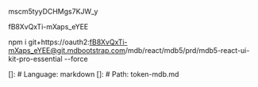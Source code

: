 mscm5tyyDCHMgs7KJW_y

fB8XvQxTi-mXaps_eYEE

npm i git+https://oauth2:fB8XvQxTi-mXaps_eYEE@git.mdbootstrap.com/mdb/react/mdb5/prd/mdb5-react-ui-kit-pro-essential --force

[]: # Language: markdown
[]: # Path: token-mdb.md
